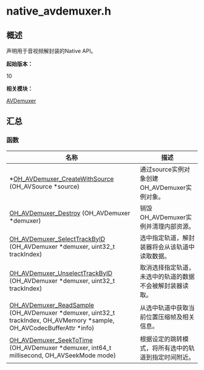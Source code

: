 # native_avdemuxer.h


## 概述

声明用于音视频解封装的Native API。

**起始版本：**

10

**相关模块：**

[AVDemuxer](_a_v_demuxer.md)


## 汇总


### 函数

| 名称 | 描述 | 
| -------- | -------- |
| \*[OH_AVDemuxer_CreateWithSource](_a_v_demuxer.md#oh_avdemuxer_createwithsource) (OH_AVSource \*source) | 通过source实例对象创建OH_AVDemuxer实例对象。 | 
| [OH_AVDemuxer_Destroy](_a_v_demuxer.md#oh_avdemuxer_destroy) (OH_AVDemuxer \*demuxer) | 销毁OH_AVDemuxer实例并清理内部资源。 | 
| [OH_AVDemuxer_SelectTrackByID](_a_v_demuxer.md#oh_avdemuxer_selecttrackbyid) (OH_AVDemuxer \*demuxer, uint32_t trackIndex) | 选中指定轨道，解封装器将会从该轨道中读取数据。 | 
| [OH_AVDemuxer_UnselectTrackByID](_a_v_demuxer.md#oh_avdemuxer_unselecttrackbyid) (OH_AVDemuxer \*demuxer, uint32_t trackIndex) | 取消选择指定轨道，未选中的轨道的数据不会被解封装器读取。 | 
| [OH_AVDemuxer_ReadSample](_a_v_demuxer.md#oh_avdemuxer_readsample) (OH_AVDemuxer \*demuxer, uint32_t trackIndex, OH_AVMemory \*sample, OH_AVCodecBufferAttr \*info) | 从选中轨道中获取当前位置压缩帧及相关信息。 | 
| [OH_AVDemuxer_SeekToTime](_a_v_demuxer.md#oh_avdemuxer_seektotime) (OH_AVDemuxer \*demuxer, int64_t millisecond, OH_AVSeekMode mode) | 根据设定的跳转模式，将所有选中的轨道到指定时间附近。 | 
